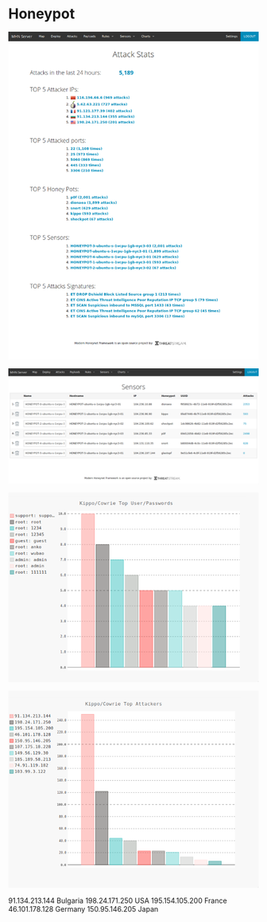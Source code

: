 # Honeypot

![](https://raw.githubusercontent.com/notmike/Honeypot/master/assets/dashboard.png)

![](https://raw.githubusercontent.com/notmike/Honeypot/master/assets/sensors.png)

![](https://raw.githubusercontent.com/notmike/Honeypot/master/assets/kippo_pws.png)

![](https://raw.githubusercontent.com/notmike/Honeypot/master/assets/kippo_attackers.png)

91.134.213.144 Bulgaria
198.24.171.250 USA
195.154.105.200 France
46.101.178.128 Germany
150.95.146.205 Japan
